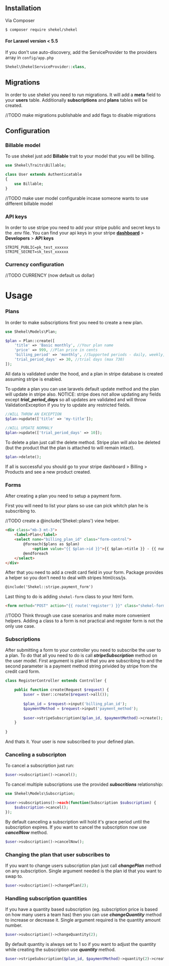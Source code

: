 ## Installation

Via Composer

```bash
$ composer require shekel/shekel
```

#### For Laravel version < 5.5

If you don't use auto-discovery, add the ServiceProvider to the providers array in `config/app.php`

```php
Shekel\ShekelServiceProvider::class,
```

## Migrations

In order to use shekel you need to run migrations. It will add a **meta** field to your **users**
table. Additionally **subscriptions** and **plans** tables will be created.

//TODO make migrations publishable and add flags to disable migrations


## Configuration

### Billable model

To use shekel just add **Billable** trait to your model that you will be billing.

```php
use Shekel\Traits\Billable;

class User extends Authenticatable
{
    use Billable;
}
```

//TODO make user model configurable incase someone wants to use different billable model

### API keys

In order to use stripe you need to add your stripe public and secret keys to the .env file.
You can find your api keys in your stripe **[dashboard](https://dashboard.stripe.com/)** > **Developers** > **API keys**

```
STRIPE_PUBLIC=pk_test_xxxxxx
STRIPE_SECRET=sk_test_xxxxxx
```

### Currency configuration

//TODO CURRENCY (now default us dollar)


# Usage

### Plans

In order to make subscriptions first you need to create a new plan.

```php
use Shekel\Models\Plan;

$plan = Plan::create([
    'title' => 'Basic monthly', //Your plan name
    'price' => 999, //Plan price in cents
    'billing_period' => 'monthly', //Supported periods - daily, weekly, monthly, yearly
    'trial_period_days' => 30, //trial days (max 730)
]);
```

All data is validated under the hood, and a plan in stripe database is created assuming stripe is enabled.

To update a plan you can use laravels default update method and the plan will update in stripe also.
NOTICE: stripe does not allow updating any fields except ***trial_period_days*** 
so all updates are validated and will throw ValidationException if you try to update any restricted fields.

```php
//WILL THROW AN EXCEPTION
$plan->update(['title' => 'my-title']);
    
//WILL UPDATE NORMALY
$plan->update(['trial_period_days' => 10]); 
```

To delete a plan just call the delete method.
Stripe plan will also be deleted (but the product that the plan is attached to will remain intact).
```php
$plan->delete();
```


If all is successful you should go to your stripe dashboard > Billing > Products and see a new product created.

### Forms

After creating a plan you need to setup a payment form.

First you will need to list your plans so use can pick whitch plan he is subscribing to.

//TODO create a @include('Shekel::plans') view helper.

```html
<div class="mb-3 mt-3">
    <label>Plan</label>
    <select name="billing_plan_id" class="form-control">
        @foreach($plans as $plan)
            <option value="{{ $plan->id }}">{{ $plan->title }} - {{ number_format($plan->price / 100, 2) }}</option>
        @endforeach
    </select>
</div>
```

After that you need to add a credit card field in your form. Package provides a helper so you don't need to deal with stripes html/css/js.

```html
@include('Shekel::stripe.payment_form')
```

Last thing to do is adding `shekel-form` class to your html form.

```html
<form method="POST" action="{{ route('register') }}" class="shekel-form">
```

//TODO Think through use case scenarios and make more convenient helpers. Adding a class to a form is not practical and register form is not the only use case.

### Subscriptions

After submitting a form to your controller you need to subscribe the user to a plan. To do that all you need to do is call ***stripeSubscription*** method on the user model.
First argument is plan id that you are subscribing to and the second parameter is a payment method string privided by stripe from the credit card form.

```php
class RegisterController extends Controller {

    public function create(Request $request) {
        $user = User::create($request->all());
        
        $plan_id = $request->input('billing_plan_id');
        $paymentMethod = $request->input('payment_method');
       
        $user->stripeSubscription($plan_id, $paymentMethod)->create();
    }
    
}
```

And thats it. Your user is now subscribed to your defined plan.

### Canceling a subscripton

To cancel a subscription just run:

```php
$user->subscription()->cancel();
```

To cancel multiple subscriptions use the provided ***subscritions*** relationship:

```php 
use Shekel\Models\Subscription;

$user->subscriptions()->each(function(Subscription $subscription) {
    $subscription->cancel();
});
```

By default canceling a subscription will hold it's grace period until the subscription expires. 
If you want to cancel the subscription now use ***cancelNow*** method.

```php
$user->subscription()->cancelNow();
```

### Changing the plan that user subscribes to

If you want to change users subscription plan just call ***changePlan*** method on any subscription.
Single argument needed is the plan id that you want to swap to.
```php
$user->subscription()->changePlan(2);
```


### Handling subscription quantities

If you have a quantity based subscription (eg. subscription price is based on how many users a team has) then you can use ***changeQuantity*** method to increase or decrease it.
Single argument required is the quantity amount number.

```php
$user->subscription()->changeQuantity(2);
```

By default quantity is always set to 1 so if you want to adjust the quantity while creating the subscription use ***quantity*** method.

```php 
$user->stripeSubscription($plan_id, $paymentMethod)->quantity(2)->create();
```

